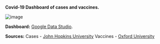 **Covid-19 Dashboard of cases and vaccines.**

![image](https://github.com/user-attachments/assets/3e04c70e-9c30-43ba-b5b7-44b59a864cef)

**Dashboard:**
[Google Data Studio](https://lookerstudio.google.com/reporting/f8dc7063-b024-42a3-a790-6fbd2ad6877d).

**Sources:**
Cases - [John Hopkins University](https://github.com/CSSEGISandData/COVID-19/tree/master/csse_covid_19_data/csse_covid_19_daily_reports)
Vaccines - [Oxford University](https://covid.ourworldindata.org/data/owid-covid-data.csv)
